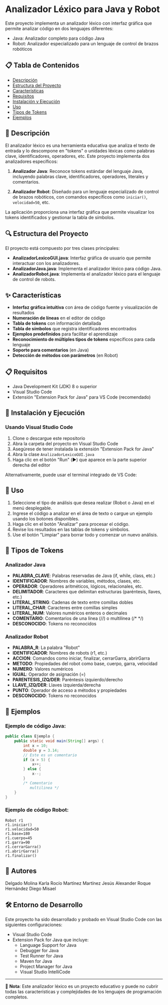 # Analizador Léxico para Java y Robot

Este proyecto implementa un analizador léxico con interfaz gráfica que permite analizar código en dos lenguajes diferentes:
- Java: Analizador completo para código Java
- Robot: Analizador especializado para un lenguaje de control de brazos robóticos

## 📋 Tabla de Contenidos

- [Descripción](#Descripción)
- [Estructura del Proyecto](#estructura-del-proyecto)
- [Características](#características)
- [Requisitos](#requisitos)
- [Instalación y Ejecución](#instalación-y-ejecución)
- [Uso](#uso)
- [Tipos de Tokens](#tipos-de-tokens)
- [Ejemplos](#Ejemplos)

## 📝 Descripción

El analizador léxico es una herramienta educativa que analiza el texto de entrada y lo descompone en "tokens" o unidades léxicas como palabras clave, identificadores, operadores, etc. Este proyecto implementa dos analizadores específicos:

1. **Analizador Java**: Reconoce tokens estándar del lenguaje Java, incluyendo palabras clave, identificadores, operadores, literales y comentarios.

2. **Analizador Robot**: Diseñado para un lenguaje especializado de control de brazos robóticos, con comandos específicos como `iniciar()`, `velocidad=50`, etc.

La aplicación proporciona una interfaz gráfica que permite visualizar los tokens identificados y gestionar la tabla de símbolos.

## 🔍 Estructura del Proyecto

El proyecto está compuesto por tres clases principales:

- **AnalizadorLexicoGUI.java**: Interfaz gráfica de usuario que permite interactuar con los analizadores.
- **AnalizadorJava.java**: Implementa el analizador léxico para código Java.
- **AnalizadorRobot.java**: Implementa el analizador léxico para el lenguaje de control de robots.

## ✨ Características

- **Interfaz gráfica intuitiva** con área de código fuente y visualización de resultados
- **Numeración de líneas** en el editor de código
- **Tabla de tokens** con información detallada
- **Tabla de símbolos** que registra identificadores encontrados
- **Ejemplos predefinidos** para facilitar el aprendizaje
- **Reconocimiento de múltiples tipos de tokens** específicos para cada lenguaje
- **Soporte para comentarios** (en Java)
- **Detección de métodos con parámetros** (en Robot)

## 📋 Requisitos

- Java Development Kit (JDK) 8 o superior
- Visual Studio Code
- Extensión "Extension Pack for Java" para VS Code (recomendado)

## 🚀 Instalación y Ejecución

### Usando Visual Studio Code

1. Clone o descargue este repositorio
2. Abra la carpeta del proyecto en Visual Studio Code
3. Asegúrese de tener instalada la extensión "Extension Pack for Java"
4. Abra la clase `AnalizadorLexicoGUI.java`
5. Haga clic en el botón "Run" (▶️) que aparece en la parte superior derecha del editor
   
Alternativamente, puede usar el terminal integrado de VS Code:

## 📌 Uso

1. Seleccione el tipo de análisis que desea realizar (Robot o Java) en el menú desplegable.
2. Ingrese el código a analizar en el área de texto o cargue un ejemplo usando los botones disponibles.
3. Haga clic en el botón "Analizar" para procesar el código.
4. Revise los resultados en las tablas de tokens y símbolos.
5. Use el botón "Limpiar" para borrar todo y comenzar un nuevo análisis.

## 🔖 Tipos de Tokens

### Analizador Java

- **PALABRA_CLAVE**: Palabras reservadas de Java (if, while, class, etc.)
- **IDENTIFICADOR**: Nombres de variables, métodos, clases, etc.
- **OPERADOR**: Operadores aritméticos, lógicos, relacionales, etc.
- **DELIMITADOR**: Caracteres que delimitan estructuras (paréntesis, llaves, etc.)
- **LITERAL_STRING**: Cadenas de texto entre comillas dobles
- **LITERAL_CHAR**: Caracteres entre comillas simples
- **LITERAL_NUM**: Valores numéricos enteros o decimales
- **COMENTARIO**: Comentarios de una línea (//) o multilinea (/* */)
- **DESCONOCIDO**: Tokens no reconocidos

### Analizador Robot

- **PALABRA_R**: La palabra "Robot"
- **IDENTIFICADOR**: Nombres de robots (r1, etc.)
- **ACCION**: Comandos como iniciar, finalizar, cerrarGarra, abrirGarra
- **METODO**: Propiedades del robot como base, cuerpo, garra, velocidad
- **NUMERO**: Valores numéricos
- **IGUAL**: Operador de asignación (=)
- **PARENTESIS_IZQ/DER**: Paréntesis izquierdo/derecho
- **LLAVE_IZQ/DER**: Llaves izquierda/derecha
- **PUNTO**: Operador de acceso a métodos y propiedades
- **DESCONOCIDO**: Tokens no reconocidos

## 📝 Ejemplos

### Ejemplo de código Java:

```java
public class Ejemplo {
    public static void main(String[] args) {
        int x = 10;
        double y = 3.14;
        // Este es un comentario
        if (x > 5) {
            x++;
        } else {
            x--;
        }
        /* Comentario
           multilinea */
    }
}
```

### Ejemplo de código Robot:

```
Robot r1
r1.iniciar()
r1.velocidad=50
r1.base=180
r1.cuerpo=45
r1.garra=90
r1.cerrarGarra()
r1.abrirGarra()
r1.finalizar()
```

## 👥 Autores

Delgado Molina Karla Rocío
Martínez Martínez Jesús Alexander
Roque Hernández Diego Misael

## 🛠️ Entorno de Desarrollo

Este proyecto ha sido desarrollado y probado en Visual Studio Code con las siguientes configuraciones:

- Visual Studio Code
- Extension Pack for Java que incluye:
  - Language Support for Java
  - Debugger for Java
  - Test Runner for Java
  - Maven for Java
  - Project Manager for Java
  - Visual Studio IntelliCode

---

📌 **Nota**: Este analizador léxico es un proyecto educativo y puede no cubrir todas las características y complejidades de los lenguajes de programación completos.
